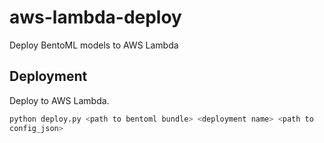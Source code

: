 # aws-lambda-deploy
Deploy BentoML models to AWS Lambda

## Deployment

Deploy to AWS Lambda.
```bash
python deploy.py <path to bentoml bundle> <deployment name> <path to
config_json>
```
